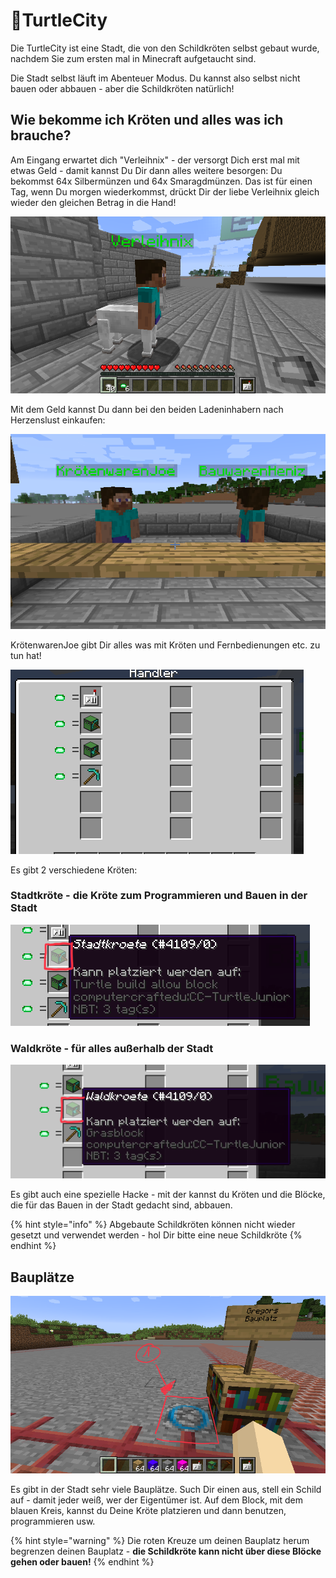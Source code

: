 # 🐢TurtleCity

Die TurtleCity ist eine Stadt, die von den Schildkröten selbst gebaut wurde, nachdem Sie zum ersten mal in Minecraft aufgetaucht sind.

Die Stadt selbst läuft im Abenteuer Modus. Du kannst also selbst nicht bauen oder abbauen - aber die Schildkröten natürlich!

## Wie bekomme ich Kröten und alles was ich brauche?

Am Eingang erwartet dich "Verleihnix" - der versorgt Dich erst mal mit etwas Geld - damit kannst Du Dir dann alles weitere besorgen: Du bekommst 64x Silbermünzen und 64x Smaragdmünzen. Das ist für einen Tag, wenn Du morgen wiederkommst, drückt Dir der liebe Verleihnix gleich wieder den gleichen Betrag in die Hand!

![](../.gitbook/assets/turtle-city-bank.png)

Mit dem Geld kannst Du dann bei den beiden Ladeninhabern nach Herzenslust einkaufen: 

![](../.gitbook/assets/turtle-city-laden.png)

KrötenwarenJoe gibt Dir alles was mit Kröten und Fernbedienungen etc. zu tun hat!

![](../.gitbook/assets/turtle-city-laden-turtles.png)

Es gibt 2 verschiedene Kröten:

### Stadtkröte - die Kröte zum Programmieren und Bauen in der Stadt

![Kann nur in der Stadt benutzt werden](../.gitbook/assets/turtle-city-laden-stadtkro-te.png)

### Waldkröte - für alles außerhalb der Stadt

![Kannst du &#xFC;berall au&#xDF;erhalb der Stadt benutzen, l&#xE4;sst sich auf Gras setzen](../.gitbook/assets/turtle-city-laden-waldkro-te.png)

Es gibt auch eine spezielle Hacke - mit der kannst du Kröten und die Blöcke, die für das Bauen in der Stadt gedacht sind, abbauen.

{% hint style="info" %}
Abgebaute Schildkröten können nicht wieder gesetzt und verwendet werden - hol Dir bitte eine neue Schildkröte
{% endhint %}

## Bauplätze

![Auf diesem speziellen Block kannst Du die Stadtkr&#xF6;te setzen](../.gitbook/assets/turtle-city-bauplatz.png)

Es gibt in der Stadt sehr viele Bauplätze. Such Dir einen aus, stell ein Schild auf - damit jeder weiß, wer der Eigentümer ist. Auf dem Block, mit dem blauen Kreis, kannst du Deine Kröte platzieren und dann benutzen, programmieren usw.

{% hint style="warning" %}
Die roten Kreuze um deinen Bauplatz herum begrenzen deinen Bauplatz - **die Schildkröte kann nicht über diese Blöcke gehen oder bauen!**
{% endhint %}

